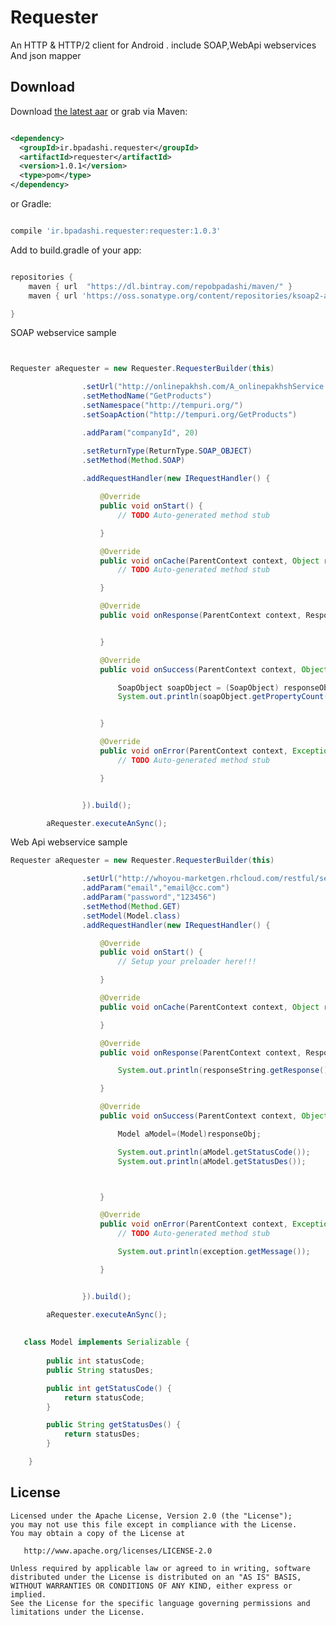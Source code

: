 Requester
======

An HTTP & HTTP/2 client for Android . include SOAP,WebApi webservices And json mapper


Download
--------

Download [the latest aar][3] or grab via Maven:
```xml

<dependency>
  <groupId>ir.bpadashi.requester</groupId>
  <artifactId>requester</artifactId>
  <version>1.0.1</version>
  <type>pom</type>
</dependency>
```
or Gradle:
```groovy

compile 'ir.bpadashi.requester:requester:1.0.3'
```
Add to build.gradle of your app:
```groovy

repositories {
    maven { url  "https://dl.bintray.com/repobpadashi/maven/" }
    maven { url 'https://oss.sonatype.org/content/repositories/ksoap2-android-releases' }

}
```


SOAP webservice sample
```java


Requester aRequester = new Requester.RequesterBuilder(this)

                .setUrl("http://onlinepakhsh.com/A_onlinepakhshService.asmx?WSDL")
                .setMethodName("GetProducts")
                .setNamespace("http://tempuri.org/")
                .setSoapAction("http://tempuri.org/GetProducts")

                .addParam("companyId", 20)

                .setReturnType(ReturnType.SOAP_OBJECT)
                .setMethod(Method.SOAP)
                
                .addRequestHandler(new IRequestHandler() {

                    @Override
                    public void onStart() {
                        // TODO Auto-generated method stub

                    }

                    @Override
                    public void onCache(ParentContext context, Object responseObj) {
                        // TODO Auto-generated method stub

                    }

                    @Override
                    public void onResponse(ParentContext context, ResponseString response) {


                    }

                    @Override
                    public void onSuccess(ParentContext context, Object responseObj, boolean hasCache) {

                        SoapObject soapObject = (SoapObject) responseObj;
                        System.out.println(soapObject.getPropertyCount());


                    }

                    @Override
                    public void onError(ParentContext context, Exception exception, String exceptionFarsi) {
                        // TODO Auto-generated method stub

                    }


                }).build();

        aRequester.executeAnSync();
```

Web Api webservice sample
```java
Requester aRequester = new Requester.RequesterBuilder(this)

                .setUrl("http://whoyou-marketgen.rhcloud.com/restful/services/reg")
                .addParam("email","email@cc.com")
                .addParam("password","123456")
                .setMethod(Method.GET)
                .setModel(Model.class)
                .addRequestHandler(new IRequestHandler() {

                    @Override
                    public void onStart() {
                        // Setup your preloader here!!!

                    }

                    @Override
                    public void onCache(ParentContext context, Object responseObj) {

                    }

                    @Override
                    public void onResponse(ParentContext context, ResponseString responseString) {

                        System.out.println(responseString.getResponse());

                    }

                    @Override
                    public void onSuccess(ParentContext context, Object responseObj, boolean hasCache) {

                        Model aModel=(Model)responseObj;

                        System.out.println(aModel.getStatusCode());
                        System.out.println(aModel.getStatusDes());



                    }

                    @Override
                    public void onError(ParentContext context, Exception exception, String exceptionFarsi) {
                        // TODO Auto-generated method stub

                        System.out.println(exception.getMessage());

                    }


                }).build();

        aRequester.executeAnSync();
        
        
   class Model implements Serializable {
   
        public int statusCode;
        public String statusDes;

        public int getStatusCode() {
            return statusCode;
        }

        public String getStatusDes() {
            return statusDes;
        }

    }
```


License
-------

    Licensed under the Apache License, Version 2.0 (the "License");
    you may not use this file except in compliance with the License.
    You may obtain a copy of the License at

       http://www.apache.org/licenses/LICENSE-2.0

    Unless required by applicable law or agreed to in writing, software
    distributed under the License is distributed on an "AS IS" BASIS,
    WITHOUT WARRANTIES OR CONDITIONS OF ANY KIND, either express or implied.
    See the License for the specific language governing permissions and
    limitations under the License.


 [1]: http://square.github.io/okhttp
 [2]: https://github.com/square/okhttp/wiki
 [3]: https://dl.bintray.com/repobpadashi/maven/ir/bpadashi/requester/requester/1.0.1/requester-1.0.1.aar
 [4]: https://search.maven.org/remote_content?g=com.squareup.okhttp3&a=mockwebserver&v=LATEST
 [snap]: https://oss.sonatype.org/content/repositories/snapshots/
